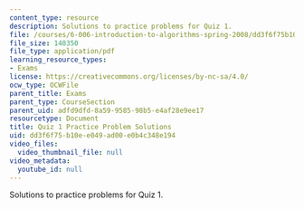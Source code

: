 ```yaml
---
content_type: resource
description: Solutions to practice problems for Quiz 1.
file: /courses/6-006-introduction-to-algorithms-spring-2008/dd3f6f75b10ee049ad00e0b4c348e194_solutions1.pdf
file_size: 148350
file_type: application/pdf
learning_resource_types:
- Exams
license: https://creativecommons.org/licenses/by-nc-sa/4.0/
ocw_type: OCWFile
parent_title: Exams
parent_type: CourseSection
parent_uid: adfd9dfd-8a59-9585-98b5-e4af28e9ee17
resourcetype: Document
title: Quiz 1 Practice Problem Solutions
uid: dd3f6f75-b10e-e049-ad00-e0b4c348e194
video_files:
  video_thumbnail_file: null
video_metadata:
  youtube_id: null
---
```

Solutions to practice problems for Quiz 1.